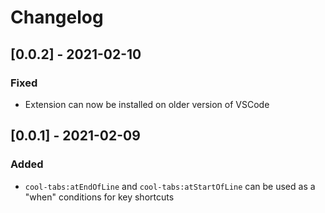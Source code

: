 # Changelog

## [0.0.2] - 2021-02-10
### Fixed
- Extension can now be installed on older version of VSCode

## [0.0.1] - 2021-02-09
### Added
- `cool-tabs:atEndOfLine` and `cool-tabs:atStartOfLine` can be used as a "when" conditions for key shortcuts
